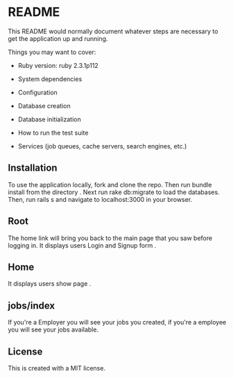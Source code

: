# README

This README would normally document whatever steps are necessary to get the
application up and running.

Things you may want to cover:

* Ruby version: ruby 2.3.1p112 

* System dependencies

* Configuration

* Database creation

* Database initialization

* How to run the test suite

* Services (job queues, cache servers, search engines, etc.)

<!-- * Deployment instructions -->
## Installation
To use the application locally, fork and clone the repo. Then run bundle install from the directory . Next run rake db:migrate to load the databases. Then, run rails s and navigate to localhost:3000 in your browser.


## Root 
The home link will bring you back to the main page that you saw before logging in. It displays users Login and Signup form .


## Home 
It displays users show page .

## jobs/index 
If you're a Employer you will see your jobs you created, if you're a employee you will see your jobs available.
## License
This is created with a MIT license.
